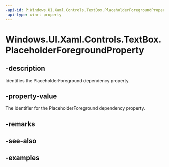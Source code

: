 ```yaml
---
-api-id: P:Windows.UI.Xaml.Controls.TextBox.PlaceholderForegroundProperty
-api-type: winrt property
---
```


<!-- Property syntax.
public DependencyProperty PlaceholderForegroundProperty { get; }
-->

# Windows.UI.Xaml.Controls.TextBox.PlaceholderForegroundProperty

## -description

Identifies the PlaceholderForeground dependency property.



## -property-value

The identifier for the PlaceholderForeground dependency property.

## -remarks

## -see-also

## -examples

